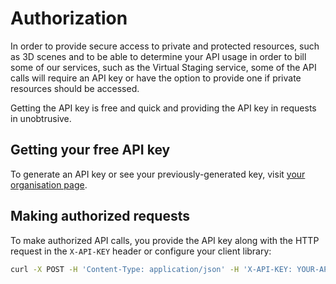 # Authorization

In order to provide secure access to private and protected resources, such as 3D scenes and to be able to
determine your API usage in order to bill some of our services, such as the Virtual Staging service,
some of the API calls will require an API key or have the option to provide one if private resources should be accessed.

Getting the API key is free and quick and providing the API key in requests in unobtrusive.

<div id="apiKeyInfo">

## Getting your free API key

To generate an API key or see your previously-generated key, visit [your organisation page](https://spaces.archilogic.com/organization).

</div>

<template id="apiKeyExists">
  <h2>Your API key</h2>
  <p>To authenticate your API requests, you can use the following API key:</p>
  <code><pre></pre></code>
</template>

<template id="apiKeyEmpty">
  <h2>Generate your API key</h2>
  <p>To use API methods that require an API key, you can click the button below and generate an API key for free!</p>
  <button onclick="makeApiKey()">Get me an API key!</button>
</template>

<template id="apiKeyLoginRequired">
  <h2>Getting an API key</h2>
  <p>To use API methods that require an API key, please <a href="https://spaces.archilogic.com/dashboard">log in</a> with your Archilogic account or <a href="https://spaces.archilogic.com/dashboard">create a free account</a>.</p>
</template>

<script src="https://releases.3d.io/3dio-js/1.x.x-beta/3dio.min.js"></script>
<script>

function makeApiKey() {
  io3d.utils.services.call('Organization.generateApiKey').then(function (apiKey) {
    var tpl = document.importNode(document.getElementById('apiKeyExists').content, true)
    tpl.querySelector('pre').textContent = apiKey
    container.innerHTML = ''
    container.appendChild(tpl)
  })
}

var container = document.getElementById('apiKeyInfo')
io3d.utils.auth.getSession().then(function (session) {
  if (session.isAuthenticated) {
    io3d.utils.services.call('Organization.read').then(function (organization) {
      if (organization.apiKey) {
        var tpl = document.importNode(document.getElementById('apiKeyExists').content, true)
        tpl.querySelector('pre').textContent = organization.apiKey
        container.innerHTML = ''
        container.appendChild(tpl)
      } else {
        var tpl = document.importNode(document.getElementById('apiKeyEmpty').content, true)
        container.innerHTML = ''
        container.appendChild(tpl)
      }
    })
  } else{
    var tpl = document.importNode(document.getElementById('apiKeyLoginRequired').content, true)
    container.innerHTML = ''
    container.appendChild(tpl)
  }
})
</script>

## Making authorized requests

To make authorized API calls, you provide the API key along with the HTTP request in the `X-API-KEY` header or configure your client library:

```bash
curl -X POST -H 'Content-Type: application/json' -H 'X-API-KEY: YOUR-API-KEY-HERE' -d '...' https://spaces.archilogic.com/api/v2
```
